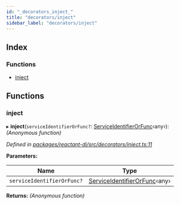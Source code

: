 ```yaml
---
id: "_decorators_inject_"
title: "decorators/inject"
sidebar_label: "decorators/inject"
---
```


## Index

### Functions

* [inject](_decorators_inject_.md#inject)

## Functions

###  inject

▸ **inject**(`serviceIdentifierOrFunc?`: [ServiceIdentifierOrFunc](_interfaces_.md#serviceidentifierorfunc)‹any›): *(Anonymous function)*

*Defined in [packages/reactant-di/src/decorators/inject.ts:11](https://github.com/unadlib/reactant/blob/72dc788/packages/reactant-di/src/decorators/inject.ts#L11)*

**Parameters:**

Name | Type |
------ | ------ |
`serviceIdentifierOrFunc?` | [ServiceIdentifierOrFunc](_interfaces_.md#serviceidentifierorfunc)‹any› |

**Returns:** *(Anonymous function)*
